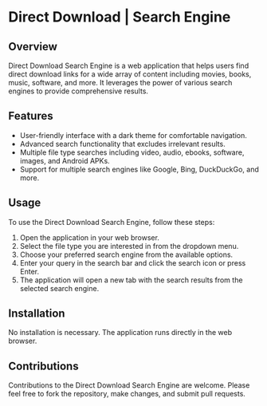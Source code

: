 # Direct Download | Search Engine

## Overview

Direct Download Search Engine is a web application that helps users find direct download links for a wide array of content including movies, books, music, software, and more. It leverages the power of various search engines to provide comprehensive results.

## Features

- User-friendly interface with a dark theme for comfortable navigation.
- Advanced search functionality that excludes irrelevant results.
- Multiple file type searches including video, audio, ebooks, software, images, and Android APKs.
- Support for multiple search engines like Google, Bing, DuckDuckGo, and more.

## Usage

To use the Direct Download Search Engine, follow these steps:

1. Open the application in your web browser.
2. Select the file type you are interested in from the dropdown menu.
3. Choose your preferred search engine from the available options.
4. Enter your query in the search bar and click the search icon or press Enter.
5. The application will open a new tab with the search results from the selected search engine.

## Installation

No installation is necessary. The application runs directly in the web browser.

## Contributions

Contributions to the Direct Download Search Engine are welcome. Please feel free to fork the repository, make changes, and submit pull requests.

